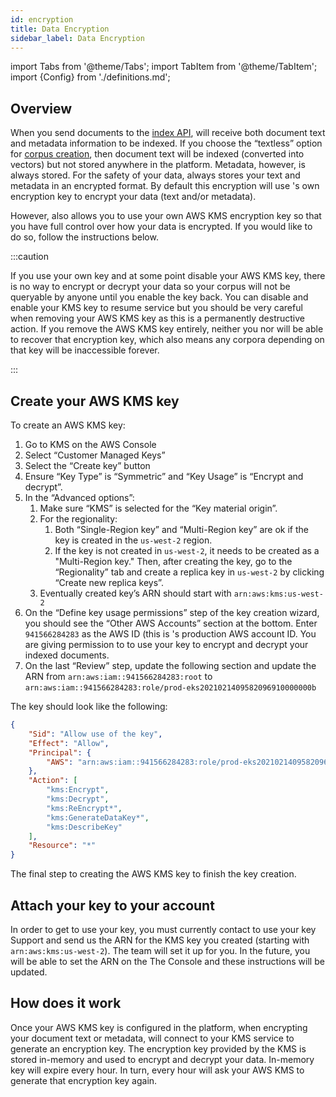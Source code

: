 ```yaml
---
id: encryption
title: Data Encryption
sidebar_label: Data Encryption
---
```


import Tabs from '@theme/Tabs';
import TabItem from '@theme/TabItem';
import {Config} from './definitions.md';

## Overview

When you send documents to the
[index API](/docs/api-reference/indexing-apis/indexing), <Config v="names.product"/> will
receive both document text and metadata information to be indexed. If you
choose the “textless” option for
[corpus creation](/docs/api-reference/admin-apis/create-corpus), then document text will be
indexed (converted into vectors) but not stored anywhere in the platform.
Metadata, however, is always stored. For the safety of your
data, <Config v="names.product"/> always stores your text and metadata in an
encrypted format. By default this encryption will
use <Config v="names.product"/>'s own encryption key to encrypt your data
(text and/or metadata).

However, <Config v="names.product"/> also allows you to
use your own AWS KMS encryption key so that you have full control over how
your data is encrypted.  If you would like to do so, follow the instructions
below.

:::caution

If you use your own key and at some point disable your AWS KMS key, there is no
way to encrypt or decrypt your data so your corpus will not be queryable by
anyone until you enable the key back. You can disable and enable your KMS key
to resume service but you should be very careful when removing your AWS KMS key
as this is a permanently destructive action. If you remove the AWS KMS key
entirely, neither you nor <Config v="names.company"/> will be able to recover
that encryption key, which also means any <Config v="names.product"/> corpora
depending on that key will be inaccessible forever.

:::

## Create your AWS KMS key
To create an AWS KMS key:
1. Go to KMS on the AWS Console
2. Select “Customer Managed Keys”
3. Select the “Create key” button
4. Ensure “Key Type” is “Symmetric” and “Key Usage” is “Encrypt and decrypt”.
5. In the “Advanced options”:
    1. Make sure “KMS” is selected for the “Key material origin”.
    2. For the regionality:
        1. Both “Single-Region key” and “Multi-Region key” are ok if the key
        is created in the `us-west-2` region.
        2. If the key is not created in `us-west-2`, it needs to be created as
        a "Multi-Region key."  Then, after creating the key, go to the
        “Regionality” tab and create a replica key in `us-west-2` by clicking
        “Create new replica keys”.
    3. Eventually created key’s ARN should start with `arn:aws:kms:us-west-2`
6. On the “Define key usage permissions” step of the key creation wizard, you
should see the “Other AWS Accounts” section at the bottom. Enter `941566284283`
as the AWS ID (this is <Config v="names.product"/>'s production AWS account ID.
You are giving permission to <Config v="names.product"/> to use your key to
encrypt and decrypt your indexed documents.
7. On the last “Review” step, update the following section and
update the ARN from `arn:aws:iam::941566284283:root`
to `arn:aws:iam::941566284283:role/prod-eks2021021409582096910000000b`

The key should look like the following:
```json
{
    "Sid": "Allow use of the key",
    "Effect": "Allow",
    "Principal": {
        "AWS": "arn:aws:iam::941566284283:role/prod-eks2021021409582096910000000b"
    },
    "Action": [
        "kms:Encrypt",
        "kms:Decrypt",
        "kms:ReEncrypt*",
        "kms:GenerateDataKey*",
        "kms:DescribeKey"
    ],
    "Resource": "*"
}
```

The final step to creating the AWS KMS key to finish the key creation.

## Attach your key to your account
In order to get <Config v="names.product"/> to use your key, you must currently
contact <Config v="names.product"/> to use your key Support and send us the ARN
for the KMS key you created (starting with `arn:aws:kms:us-west-2`).
The <Config v="names.product"/> team will set it up for you. In the future, you
will be able to set the ARN on the The <Config v="names.product"/> Console and
these instructions will be updated.

## How does it work
Once your AWS KMS key is configured in the platform, when encrypting your
document text or metadata, <Config v="names.product"/> will connect to your KMS
service to generate an encryption key. The encryption key provided by the KMS
is stored in-memory and used to encrypt and decrypt your data. In-memory key
will expire every hour.  In turn, every hour <Config v="names.product"/> will
ask your AWS KMS to generate that encryption key again.

